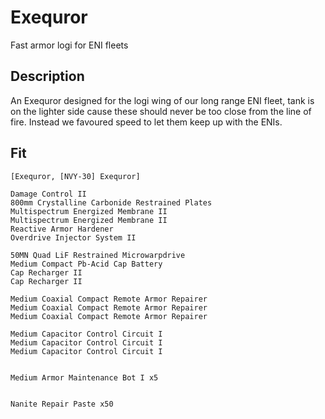 # Exequror

Fast armor logi for ENI fleets

## Description

An Exequror designed for the logi wing of our long range ENI fleet, tank is on the lighter side cause
these should never be too close from the line of fire. Instead we favoured speed to let them keep up
with the ENIs.

## Fit
```
[Exequror, [NVY-30] Exequror]

Damage Control II
800mm Crystalline Carbonide Restrained Plates
Multispectrum Energized Membrane II
Multispectrum Energized Membrane II
Reactive Armor Hardener
Overdrive Injector System II

50MN Quad LiF Restrained Microwarpdrive
Medium Compact Pb-Acid Cap Battery
Cap Recharger II
Cap Recharger II

Medium Coaxial Compact Remote Armor Repairer
Medium Coaxial Compact Remote Armor Repairer
Medium Coaxial Compact Remote Armor Repairer

Medium Capacitor Control Circuit I
Medium Capacitor Control Circuit I
Medium Capacitor Control Circuit I


Medium Armor Maintenance Bot I x5


Nanite Repair Paste x50
```